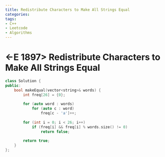 ```yaml
---
title: Redistribute Characters to Make All Strings Equal
categories:
tags:
- C++
- Leetcode
- Algorithms
---
```


# <-E 1897> Redistribute Characters to Make All Strings Equal


```c++
class Solution {
public:
    bool makeEqual(vector<string>& words) {
        int freq[26] = {0};
        
        for (auto word : words)
            for (auto c : word)
                freq[c - 'a']++;
        
        for (int i = 0; i < 26; i++)
            if (freq[i] && freq[i] % words.size() != 0)
                return false;
        
        return true;
    }
};
```

